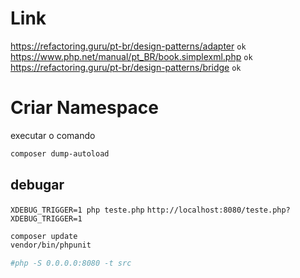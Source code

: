 # Link
https://refactoring.guru/pt-br/design-patterns/adapter `ok`
https://www.php.net/manual/pt_BR/book.simplexml.php `ok`
https://refactoring.guru/pt-br/design-patterns/bridge `ok`


# Criar Namespace

executar o comando

```bash
composer dump-autoload
```

## debugar

`XDEBUG_TRIGGER=1 php teste.php`
`http://localhost:8080/teste.php?XDEBUG_TRIGGER=1`

```bash
composer update
vendor/bin/phpunit

#php -S 0.0.0.0:8080 -t src
```
